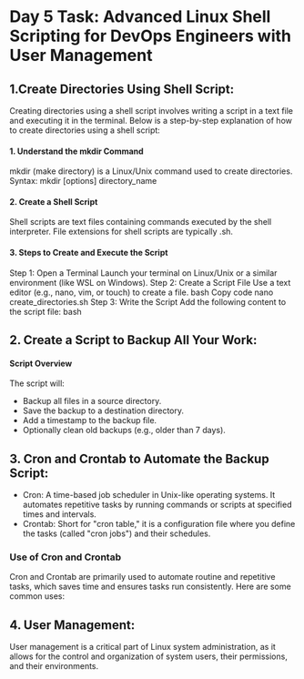 
# Day 5 Task: Advanced Linux Shell Scripting for DevOps Engineers with User Management
## 1.Create Directories Using Shell Script:

Creating directories using a shell script involves writing a script in a text file and executing it in the terminal. Below is a step-by-step explanation of how to create directories using a shell script:

#### 1. Understand the mkdir Command
mkdir (make directory) is a Linux/Unix command used to create directories.
Syntax: mkdir [options] directory_name
#### 2. Create a Shell Script
Shell scripts are text files containing commands executed by the shell interpreter.
File extensions for shell scripts are typically .sh.
#### 3. Steps to Create and Execute the Script
Step 1: Open a Terminal
Launch your terminal on Linux/Unix or a similar environment (like WSL on Windows).
Step 2: Create a Script File
Use a text editor (e.g., nano, vim, or touch) to create a file.
bash
Copy code
nano create_directories.sh
Step 3: Write the Script
Add the following content to the script file:
bash


## 2. Create a Script to Backup All Your Work:
#### Script Overview
The script will:
* Backup all files in a source directory.
* Save the backup to a destination directory.
* Add a timestamp to the backup file.
* Optionally clean old backups (e.g., older than 7 days).

## 3. Cron and Crontab to Automate the Backup Script:
* Cron: A time-based job scheduler in Unix-like operating systems. It automates repetitive tasks by running commands or scripts at specified times and intervals.
* Crontab: Short for "cron table," it is a configuration file where you define the tasks (called "cron jobs") and their schedules.
### Use of Cron and Crontab
Cron and Crontab are primarily used to automate routine and repetitive tasks, which saves time and ensures tasks run consistently. Here are some common uses:

## 4. User Management:
User management is a critical part of Linux system administration, as it allows for the control and organization of system users, their permissions, and their environments. 



